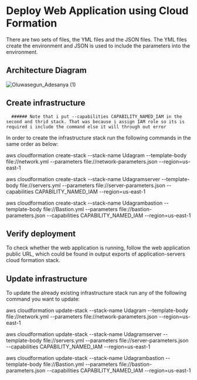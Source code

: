 
# Deploy Web Application using Cloud Formation

There are two sets of files, the YML files and the JSON files. The YML files create the environment and JSON is used to include the parameters into the environment.

## Architecture Diagram

![Oluwasegun_Adesanya (1)](https://user-images.githubusercontent.com/80678596/157886326-10c9b7cd-dfa6-4c4c-a528-f92db32ec378.png)

## Create infrastructure
      ###### Note that i put --capabilities CAPABILITY_NAMED_IAM in the second and thrid stack. That was because i assign IAM role so its is required i include the command else it will through out error

In order to create the infrastructure stack run the following commands in the same order as below:

aws cloudformation create-stack --stack-name Udagram --template-body file://network.yml --parameters file://network-parameters.json  --region=us-east-1

aws cloudformation create-stack --stack-name Udagramserver --template-body file://servers.yml --parameters file://server-parameters.json --capabilities CAPABILITY_NAMED_IAM --region=us-east-1

aws cloudformation create-stack --stack-name Udagrambastion --template-body file://Bastion.yml --parameters file://bastion-parameters.json  --capabilities CAPABILITY_NAMED_IAM  --region=us-east-1


## Verify deployment
To check whether the web application is running, follow the web application public URL, which could be found in output exports of application-servers cloud formation stack.

## Update infrastructure
To update the already existing infrastructure stack run any of the following command you want to update:

aws cloudformation update-stack --stack-name Udagram --template-body file://network.yml --parameters file://network-parameters.json  --region=us-east-1

aws cloudformation update-stack --stack-name Udagramserver --template-body file://servers.yml --parameters file://server-parameters.json --capabilities CAPABILITY_NAMED_IAM --region=us-east-1

aws cloudformation update-stack --stack-name Udagrambastion --template-body file://Bastion.yml --parameters file://bastion-parameters.json  --capabilities CAPABILITY_NAMED_IAM  --region=us-east-1



